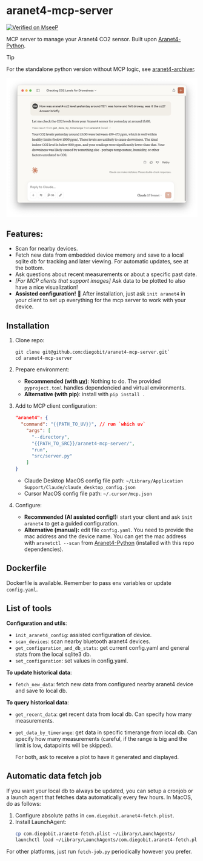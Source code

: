# aranet4-mcp-server
[![Verified on MseeP](https://mseep.ai/badge.svg)](https://mseep.ai/app/3beee758-1666-4c1f-a702-bf278a1874b1)

MCP server to manage your Aranet4 CO2 sensor. Built upon [Aranet4-Python](https://github.com/Anrijs/Aranet4-Python).

> [!TIP]
> For the standalone python version without MCP logic, see [aranet4-archiver](https://github.com/diegobit/aranet4-archiver?tab=readme-ov-file).

![Example screenshot of the Aranet4 MCP Server running](img/claude-example-1.jpg)

## Features:
- Scan for nearby devices.
- Fetch new data from embedded device memory and save to a local sqlite db for tracking and later viewing. For automatic updates, see at the bottom.
- Ask questions about recent measurements or about a specific past date.
- *[For MCP clients that support images]* Ask data to be plotted to also have a nice visualization!
- **Assisted configuration!** 💫 After installation, just ask `init aranet4` in your client to set up everything for the mcp server to work with your device.

## Installation

1. Clone repo:

    ```
    git clone git@github.com:diegobit/aranet4-mcp-server.git`
    cd aranet4-mcp-server
    ```

2. Prepare environment:

    - **Recommended (with [uv](https://docs.astral.sh/uv/))**: Nothing to do. The provided `pyproject.toml` handles dependencied and virtual environments.
    - **Alternative (with pip)**: install with `pip install .`

3. Add to MCP client configuration:

    ```json
    "aranet4": {
      "command": "{{PATH_TO_UV}}", // run `which uv`
        "args": [
          "--directory",
          "{{PATH_TO_SRC}}/aranet4-mcp-server/",
          "run",
          "src/server.py"
        ]
    }
    ```

    - Claude Desktop MacOS config file path: `~/Library/Application Support/Claude/claude_desktop_config.json`
    - Cursor MacOS config file path: `~/.cursor/mcp.json`

4. Configure:

    - **Recommended (AI assisted config!):** start your client and ask `init aranet4` to get a guided configuration.
    - **Alternative (manual):** edit file `config.yaml`. You need to provide the mac address and the device name. You can get the mac address with `aranetctl --scan` from [Aranet4-Python](https://github.com/Anrijs/Aranet4-Python) (installed with this repo dependencies).

## Dockerfile

Dockerfile is available. Remember to pass env variables or update `config.yaml`.

## List of tools

**Configuration and utils**:
- `init_aranet4_config`: assisted configuration of device.
- `scan_devices`: scan nearby bluetooth aranet4 devices.
- `get_configuration_and_db_stats`: get current config.yaml and general stats from the local sqlite3 db.
- `set_configuration`: set values in config.yaml.

**To update historical data**:
- `fetch_new_data`: fetch new data from configured nearby aranet4 device and save to local db.

**To query historical data**:
- `get_recent_data`: get recent data from local db. Can specify how many measurements. 
- `get_data_by_timerange`: get data in specific timerange from local db. Can specify how many measurements (careful, if the range is big and the limit is low, datapoints will be skipped).

  For both, ask to receive a plot to have it generated and displayed.

## Automatic data fetch job

If you want your local db to always be updated, you can setup a cronjob or a launch agent that fetches data automatically every few hours. In MacOS, do as follows:

1. Configure absolute paths in `com.diegobit.aranet4-fetch.plist`.
2. Install LaunchAgent:
   ```bash
   cp com.diegobit.aranet4-fetch.plist ~/Library/LaunchAgents/
   launchctl load ~/Library/LaunchAgents/com.diegobit.aranet4-fetch.plist
   ```

For other platforms, just run `fetch-job.py` periodically however you prefer.

